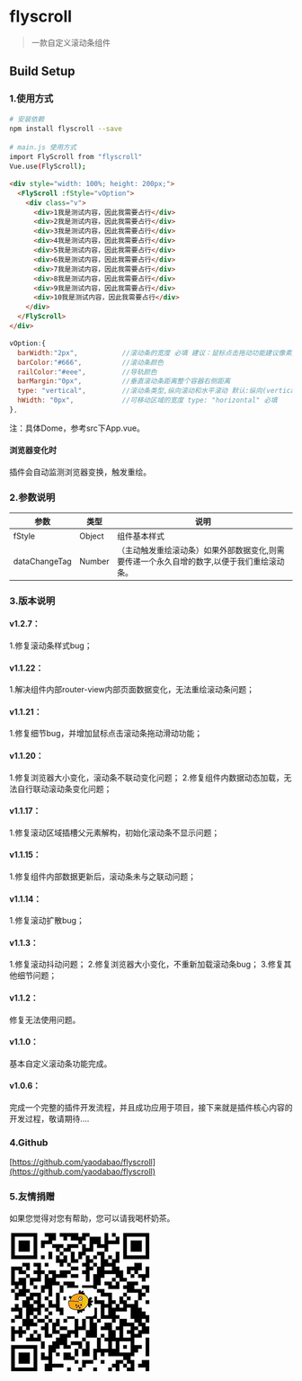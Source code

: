 # flyscroll

> 一款自定义滚动条组件

## Build Setup

### 1.使用方式

``` bash
# 安装依赖
npm install flyscroll --save

# main.js 使用方式
import FlyScroll from "flyscroll"
Vue.use(FlyScroll);

```

```html
<div style="width: 100%; height: 200px;">
  <FlyScroll :fStyle="vOption">
    <div class="v">
      <div>1我是测试内容，因此我需要占行</div>
      <div>2我是测试内容，因此我需要占行</div>
      <div>3我是测试内容，因此我需要占行</div>
      <div>4我是测试内容，因此我需要占行</div>
      <div>5我是测试内容，因此我需要占行</div>
      <div>6我是测试内容，因此我需要占行</div>
      <div>7我是测试内容，因此我需要占行</div>
      <div>8我是测试内容，因此我需要占行</div>
      <div>9我是测试内容，因此我需要占行</div>
      <div>10我是测试内容，因此我需要占行</div>
    </div>
  </FlyScroll>
</div>
```

```js
vOption:{
  barWidth:"2px",           //滚动条的宽度 必填 建议：鼠标点击拖动功能建议像素宽度为6~10像素
  barColor:"#666",          //滚动条颜色
  railColor:"#eee",         //导轨颜色
  barMargin:"0px",          //垂直滚动条距离整个容器右侧距离
  type: "vertical",         //滚动条类型,纵向滚动和水平滚动 默认:纵向(vertical),可设置为横向(horizontal).
  hWidth: "0px",            //可移动区域的宽度 type: "horizontal" 必填
},
```

注：具体Dome，参考src下App.vue。

#### 浏览器变化时

插件会自动监测浏览器变换，触发重绘。

### 2.参数说明

 参数  | 类型 | 说明
 ---- | ----- | -----
 fStyle  | Object | 组件基本样式
 dataChangeTag  | Number | （主动触发重绘滚动条）如果外部数据变化,则需要传递一个永久自增的数字,以便于我们重绘滚动条。

### 3.版本说明


#### v1.2.7：
1.修复滚动条样式bug；

#### v1.1.22：
1.解决组件内部router-view内部页面数据变化，无法重绘滚动条问题；

#### v1.1.21：
1.修复细节bug，并增加鼠标点击滚动条拖动滑动功能；

#### v1.1.20：
1.修复浏览器大小变化，滚动条不联动变化问题；
2.修复组件内数据动态加载，无法自行联动滚动条变化问题；

#### v1.1.17：
1.修复滚动区域插槽父元素解构，初始化滚动条不显示问题；

#### v1.1.15：
1.修复组件内部数据更新后，滚动条未与之联动问题；

#### v1.1.14：
1.修复滚动扩散bug；

#### v1.1.3：
1.修复滚动抖动问题；
2.修复浏览器大小变化，不重新加载滚动条bug；
3.修复其他细节问题；

#### v1.1.2：
修复无法使用问题。

#### v1.1.0：
基本自定义滚动条功能完成。

#### v1.0.6：
完成一个完整的插件开发流程，并且成功应用于项目，接下来就是插件核心内容的开发过程，敬请期待....

### 4.Github

[https://github.com/yaodabao/flyscroll](https://github.com/yaodabao/flyscroll)

### 5.友情捐赠
如果您觉得对您有帮助，您可以请我喝杯奶茶。

![Image](https://github.com/yaodabao/flyscroll/blob/master/static/wx_coffee.jpg)
